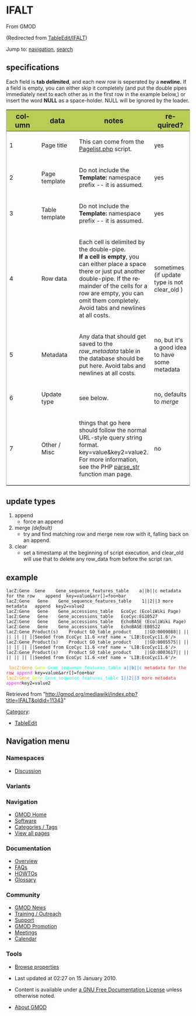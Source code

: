 <div id="mw-page-base" class="noprint">

</div>

<div id="mw-head-base" class="noprint">

</div>

<div id="content" class="mw-body" role="main">

<span id="top"></span>

<div id="mw-js-message" style="display:none;">

</div>



# <span dir="auto">IFALT</span>

<div id="bodyContent">

<div id="siteSub">

From GMOD

</div>

<div id="contentSub">

(Redirected from
[TableEdit/IFALT](http://gmod.org/mediawiki/index.php?title=TableEdit/IFALT&redirect=no "TableEdit/IFALT"))

</div>

<div id="jump-to-nav" class="mw-jump">

Jump to: [navigation](#mw-navigation), [search](#p-search)

</div>

<div id="mw-content-text" class="mw-content-ltr" lang="en" dir="ltr">

## <span id="specifications" class="mw-headline">specifications</span>

Each field is **tab delimited**, and each new row is seperated by a
**newline.** If a field is empty, you can either skip it completely (and
put the double pipes immediately next to each other as in the first row
in the example below,) or insert the word **NULL** as a space-holder.
NULL will be ignored by the loader.

<table class="sortable" data-border="1" data-cellpadding="4"
data-cellspacing="0"
style="margin: 1em 1em 1em 0; border: 1px #aaa solid; border-collapse: collapse;">
<colgroup>
<col style="width: 25%" />
<col style="width: 25%" />
<col style="width: 25%" />
<col style="width: 25%" />
</colgroup>
<thead>
<tr class="header" style="background-color:#bbcc55; font-size:larger;">
<th>column</th>
<th>data</th>
<th>notes</th>
<th>required?</th>
</tr>
</thead>
<tbody>
<tr class="odd">
<td><p>1</p></td>
<td><p>Page title</p></td>
<td><p>This can come from the <a
href="http://gmod.org/mediawiki/index.php?title=Pagelist.php&amp;action=edit&amp;redlink=1"
class="new" title="Pagelist.php (page does not exist)">Pagelist.php</a>
script.</p></td>
<td><p>yes</p></td>
</tr>
<tr class="even">
<td><p>2</p></td>
<td><p>Page template</p></td>
<td><p>Do not include the <strong>Template:</strong> namespace prefix --
it is assumed.</p></td>
<td><p>yes</p></td>
</tr>
<tr class="odd">
<td><p>3</p></td>
<td><p>Table template</p></td>
<td><p>Do not include the <strong>Template:</strong> namespace prefix --
it is assumed.</p></td>
<td><p>yes</p></td>
</tr>
<tr class="even">
<td><p>4</p></td>
<td><p>Row data</p></td>
<td><p>Each cell is delimited by the double-pipe.<br />
<strong>If a cell is empty</strong>, you can either place a space there
or just put another double-pipe. If the remainder of the cells for a row
are empty, you can omit them completely.<br />
Avoid tabs and newlines at all costs.</p></td>
<td><p>sometimes (if update type is not clear_old )</p></td>
</tr>
<tr class="odd">
<td><p>5</p></td>
<td><p>Metadata</p></td>
<td><p>Any data that should get saved to the <em>row_metadata</em> table
in the database should be put here. Avoid tabs and newlines at all
costs.</p></td>
<td><p>no, but it's a good idea to have some metadata</p></td>
</tr>
<tr class="even">
<td><p>6</p></td>
<td><p>Update type</p></td>
<td><p>see below.</p></td>
<td><p>no, defaults to <em>merge</em></p></td>
</tr>
<tr class="odd">
<td><p>7</p></td>
<td><p>Other / Misc</p></td>
<td><p>things that go here should follow the normal URL-style query
string format. key=value&amp;key2=value2. For more information, see the
PHP <a href="http://us2.php.net/parse_str" class="external text"
rel="nofollow">parse_str</a> function man page.</p></td>
<td><p>no</p></td>
</tr>
</tbody>
</table>

  

## <span id="update_types" class="mw-headline">update types</span>

1.  append
    - force an append
2.  merge *(default)*
    - try and find matching row and merge new row with it, falling back
      on an append.
3.  clear
    - set a timestamp at the beginning of script execution, and
      clear_old will use that to delete any row_data from before the
      script ran.

## <span id="example" class="mw-headline">example</span>

    lacZ:Gene  Gene    Gene_sequence_features_table    a||b||c metadata for the row    append  key=value&arr[]=foo+bar
    lacZ:Gene   Gene    Gene_sequence_features_table    1||2||3 more metadata   append  key2=value2
    lacZ:Gene   Gene    Gene_accessions_table   EcoCyc (EcoliWiki Page)
    lacZ:Gene   Gene    Gene_accessions_table   EcoCyc:EG10527
    lacZ:Gene   Gene    Gene_accessions_table   EchoBASE (EcoliWiki Page)
    lacZ:Gene   Gene    Gene_accessions_table   EchoBASE:EB0522
    lacZ:Gene_Product(s)    Product GO_table_product     ||GO:0009088|| || || || || ||Seeded from EcoCyc 11.6 <ref name = 'LIB:EcoCyc11.6'/>
    lacZ:Gene_Product(s)    Product GO_table_product     ||GO:0005575|| || || || || ||Seeded from EcoCyc 11.6 <ref name = 'LIB:EcoCyc11.6'/>
    lacZ:Gene_Product(s)    Product GO_table_product     ||GO:0003617|| || || || || ||Seeded from EcoCyc 11.6 <ref name = 'LIB:EcoCyc11.6'/>

  
` `<span style="color:#ff9700">`lacZ:Gene`</span>` `<span style="color:#aaff00">`Gene`</span>` `<span style="color:#00ffe1">`Gene_sequence_features_table`</span>` `<span style="color:#1d6fff">`a||b||c`</span>` `<span style="color:#ff2022">`metadata for the row`</span>` `<span style="color:#da37e0">`append`</span>` key=value&arr[]=foo+bar`  
<span style="color:#ff9700">`lacZ:Gene`</span>` `<span style="color:#aaff00">`Gene`</span>` `<span style="color:#00ffe1">`Gene_sequence_features_table`</span>` `<span style="color:#1d6fff">`1||2||3`</span>` `<span style="color:#ff2022">`more metadata`</span>` `<span style="color:#da37e0">`append`</span>` key2=value2 `

</div>

<div class="printfooter">

Retrieved from
"<http://gmod.org/mediawiki/index.php?title=IFALT&oldid=11343>"

</div>

<div id="catlinks" class="catlinks">

<div id="mw-normal-catlinks" class="mw-normal-catlinks">

[Category](../Special%3ACategories "Special%3ACategories"):

- [TableEdit](../Category%3ATableEdit "Category%3ATableEdit")

</div>

</div>

<div class="visualClear">

</div>

</div>

</div>

<div id="mw-navigation">

## Navigation menu

<div id="mw-head">



<div id="left-navigation">

<div id="p-namespaces" class="vectorTabs" role="navigation"
aria-labelledby="p-namespaces-label">

### Namespaces


- <span id="ca-talk"><a
  href="http://gmod.org/mediawiki/index.php?title=Talk:IFALT&amp;action=edit&amp;redlink=1"
  accesskey="t"
  title="Discussion about the content page [t]">Discussion</a></span>

</div>

<div id="p-variants" class="vectorMenu emptyPortlet" role="navigation"
aria-labelledby="p-variants-label">

### 

### Variants[](#)

<div class="menu">

</div>

</div>

</div>





</div>

</div>

</div>

<div id="mw-panel">

<div id="p-logo" role="banner">

<a href="../Main_Page"
style="background-image: url(../../images/GMOD-cogs.png);"
title="Visit the main page"></a>

</div>

<div id="p-Navigation" class="portal" role="navigation"
aria-labelledby="p-Navigation-label">

### Navigation

<div class="body">

- <span id="n-GMOD-Home">[GMOD Home](../Main_Page)</span>
- <span id="n-Software">[Software](../GMOD_Components)</span>
- <span id="n-Categories-.2F-Tags">[Categories /
  Tags](../Categories)</span>
- <span id="n-View-all-pages">[View all
  pages](../Special:AllPages)</span>

</div>

</div>

<div id="p-Documentation" class="portal" role="navigation"
aria-labelledby="p-Documentation-label">

### Documentation

<div class="body">

- <span id="n-Overview">[Overview](../Overview)</span>
- <span id="n-FAQs">[FAQs](../Category%3AFAQ)</span>
- <span id="n-HOWTOs">[HOWTOs](../Category%3AHOWTO)</span>
- <span id="n-Glossary">[Glossary](../Glossary)</span>

</div>

</div>

<div id="p-Community" class="portal" role="navigation"
aria-labelledby="p-Community-label">

### Community

<div class="body">

- <span id="n-GMOD-News">[GMOD News](../GMOD_News)</span>
- <span id="n-Training-.2F-Outreach">[Training /
  Outreach](../Training_and_Outreach)</span>
- <span id="n-Support">[Support](../Support)</span>
- <span id="n-GMOD-Promotion">[GMOD Promotion](../GMOD_Promotion)</span>
- <span id="n-Meetings">[Meetings](../Meetings)</span>
- <span id="n-Calendar">[Calendar](../Calendar)</span>

</div>

</div>

<div id="p-tb" class="portal" role="navigation"
aria-labelledby="p-tb-label">

### Tools

<div class="body">


- <span id="t-smwbrowselink"><a href="../Special%3ABrowse/IFALT" rel="smw-browse">Browse properties</a></span>


</div>

</div>

</div>

</div>

<div id="footer" role="contentinfo">

- <span id="footer-info-lastmod">Last updated at 02:27 on 15 January
  2010.</span>
<!-- - <span id="footer-info-viewcount">17,079 page views.</span> -->
- <span id="footer-info-copyright">Content is available under
  <a href="http://www.gnu.org/licenses/fdl-1.3.html" class="external"
  rel="nofollow">a GNU Free Documentation License</a> unless otherwise
  noted.</span>

<!-- -->

- <span id="footer-places-about">[About
  GMOD](../GMOD:About "GMOD:About")</span>

<!-- -->






</div>
